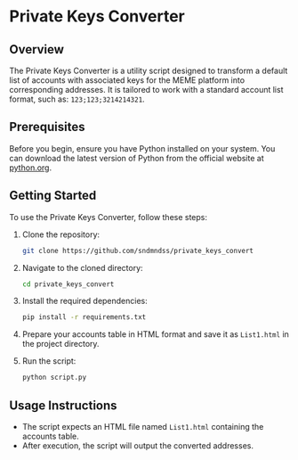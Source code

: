 # Private Keys Converter

## Overview

The Private Keys Converter is a utility script designed to transform a default list of accounts with associated keys for the MEME platform into corresponding addresses. It is tailored to work with a standard account list format, such as: `123;123;3214214321`.

## Prerequisites

Before you begin, ensure you have Python installed on your system. You can download the latest version of Python from the official website at [python.org](https://www.python.org/).

## Getting Started

To use the Private Keys Converter, follow these steps:

1. Clone the repository:
   ```bash
   git clone https://github.com/sndmndss/private_keys_convert
   ```

2. Navigate to the cloned directory:
    ```bash
    cd private_keys_convert
   ```
3. Install the required dependencies:
    ```bash
    pip install -r requirements.txt
    ```
4. Prepare your accounts table in HTML format and save it as `List1.html` in the project directory.

5. Run the script:
    ```bash
   python script.py
   ```

## Usage Instructions

- The script expects an HTML file named `List1.html` containing the accounts table.
- After execution, the script will output the converted addresses.



